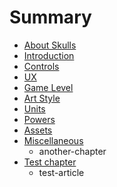 # Summary

* [About Skulls](README.md)
* [Introduction](introduction.md)
* [Controls](controls.md)
* [UX](ux.md)
* [Game Level](game_level.md)
* [Art Style](art_style.md)
* [Units](units.md)
* [Powers](powers.md)
* [Assets](assets.md)
* [Miscellaneous](miscellaneous.md)
   * another-chapter
* [Test chapter](test_chapter.md)
   * test-article

